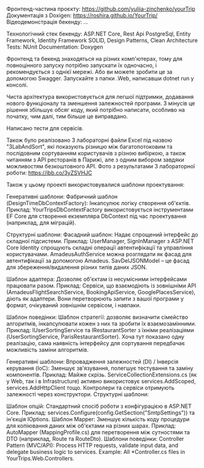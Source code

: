 Фронтенд-частина проєкту: https://github.com/yuliia-zinchenko/yourTrip
Документація з Doxigen: https://roshira.github.io/YourTrip/
Відеодемонстрація бекенду: ...

Технологічний стек бекенду:
ASP.NET Core, Rest Api
PostgreSql, Entity Framework, Identity Framework
SOLID, Design Patterns, Clean Architecture
Tests: NUnit
Documentation: Doxygen

Фронтенд та бекенд знаходяться на різних комп'ютерах, тому для повноцінного запуску
потрібно запускати їх одночасно, і рекомендується з однієї мережі.
Або ви можете зробити це за допомогою Swagger. Запускайте з папки .Web, написавши dotnet run у консолі.

Чиста архітектура використовується для легшої підтримки, додавання нового функціоналу
та зменшення залежностей програми. З мінусів це рішення збільшує
обсяг коду, який потрібно написати, особливо на початку, чим далі, тим більше це виправдано.


Написано тести для сервісів.

Також було реалізовано 3 лабораторні файли Excel під назвою "3LabAndSort", які показують різницю між багатопотоковим
та послідовним сортуванням користувачів з різною вибіркою, а також читанням з API ресторанів
в Парижі, але з одним вибором завдяки можливостям безкоштовного API.
Фото з результатами 3 лабораторної роботи: https://ibb.co/3yZSVHJC

Також у цьому проекті використовувалися шаблони проектування:

Генеративні шаблони:
Фабричний шаблон (DesignTimeDbContextFactory):
Інкапсулює логіку створення об'єктів.
Приклад: YourTripsDbContextFactory використовується інструментами EF Core для створення екземпляра DbContext під час проектування (наприклад, для міграцій).

Структурні шаблони:
Фасадний шаблон: Надає спрощений інтерфейс до складної підсистеми.
Приклад: UserManager, SignInManager з ASP.NET Core Identity спрощують складні операції автентифікації та управління користувачами.
AmadeusAuthService можна розглядати як фасад для автентифікації за допомогою Amadeus. SavDelJSONModel – це фасад для збереження/видалення різних типів даних JSON.

Шаблон адаптера:
Дозволяє об'єктам із несумісними інтерфейсами працювати разом.
Приклад:
Сервіси, що взаємодіють із зовнішніми API (AmadeusFlightSearchService, BookingApiService, GooglePlacesService), діють як адаптери. Вони перетворюють запити з вашої програми у формат, очікуваний зовнішнім сервісом, і навпаки.

Шаблон поведінки:
Шаблон стратегії: дозволяє визначити сімейство алгоритмів, інкапсулювати кожен з них та зробити їх взаємозамінними.
Приклад: IUserSortingService та IRestaurantSorter з їхніми реалізаціями (UserSortingService, ParisRestaurantSorter).
Хоча тут показано одну реалізацію, сама наявність інтерфейсу для сортування передбачає можливість заміни алгоритмів.

Генеративні шаблони:
Впровадження залежностей (DI) / Інверсія керування (IoC):
Зменшує зв'язування, полегшує тестування та заміну компонентів.
Приклад: Майже скрізь. ServiceCollectionExtensions.cs (як у Web, так і в Infrastructure) активно використовує services.AddScoped, services.AddHttpClient тощо. Контролери та сервіси отримують залежності через конструктори.
Структурні шаблони:

Шаблон опцій: Стандартний спосіб роботи з конфігурацією в ASP.NET Core.
Приклад: services.Configure<SmtpSettings>(config.GetSection("SmtpSettings")) та ін'єкція IOptions<SmtpSettings>.
Шаблон Mapper: Зменшує кількість коду процедури для копіювання даних між об'єктами на різних шарах.
Приклад: AutoMapper (MappingProfile.cs) для перетворення між сутностями та DTO (наприклад, Route та RouteDto).
Шаблони поведінки:
Controller Pattern (MVC/API): Process HTTP requests, validate input data, and delegate business logic to services.
Example: All *Controller.cs files in YourTrips.Web.Controllers.
